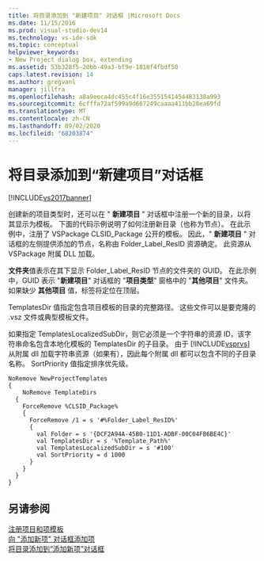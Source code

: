 ```yaml
---
title: 将目录添加到 "新建项目" 对话框 |Microsoft Docs
ms.date: 11/15/2016
ms.prod: visual-studio-dev14
ms.technology: vs-ide-sdk
ms.topic: conceptual
helpviewer_keywords:
- New Project dialog box, extending
ms.assetid: 53b328f5-20bb-49a3-bf9e-1818f4fbdf50
caps.latest.revision: 14
ms.author: gregvanl
manager: jillfra
ms.openlocfilehash: a8a9eeca4dc455c4f16e3551541454483138a993
ms.sourcegitcommit: 6cfffa72af599a9d667249caaaa411bb28ea69fd
ms.translationtype: MT
ms.contentlocale: zh-CN
ms.lasthandoff: 09/02/2020
ms.locfileid: "68203874"
---
```

# <a name="adding-directories-to-the-new-project-dialog-box"></a>将目录添加到“新建项目”对话框
[!INCLUDE[vs2017banner](../../includes/vs2017banner.md)]

创建新的项目类型时，还可以在 " **新建项目** " 对话框中注册一个新的目录，以将其显示为模板。 下面的代码示例说明了如何注册新目录（也称为节点）。 在此示例中，注册了 VSPackage CLSID_Package 公开的模板。 因此，" **新建项目** " 对话框的左侧提供添加的节点，名称由 Folder_Label_ResID 资源确定。 此资源从 VSPackage 附属 DLL 加载。  
  
 **文件夹**值表示在其下显示 Folder_Label_ResID 节点的文件夹的 GUID。 在此示例中，GUID 表示 "**新建项目**" 对话框的 "**项目类型**" 窗格中的 "**其他项目**" 文件夹。 如果缺少 **其他项目** 值，标签将定位在顶层。  
  
 TemplatesDir 值指定包含项目模板的目录的完整路径。 这些文件可以是要克隆的 .vsz 文件或典型模板文件。  
  
 如果指定 TemplatesLocalizedSubDir，则它必须是一个字符串的资源 ID，该字符串命名包含本地化模板的 TemplatesDir 的子目录。 由于 [!INCLUDE[vsprvs](../../includes/vsprvs-md.md)] 从附属 dll 加载字符串资源（如果有），因此每个附属 dll 都可以包含不同的子目录名称。 SortPriority 值指定排序优先级。  
  
```  
NoRemove NewProjectTemplates  
{  
    NoRemove TemplateDirs  
  {  
    ForceRemove %CLSID_Package%  
    {  
      ForceRemove /1 = s '#%Folder_Label_ResID%'  
      {  
        val Folder = s '{DCF2A94A-45B0-11D1-ADBF-00C04FB6BE4C}'  
        val TemplatesDir = s '%Template_Path%'  
        val TemplatesLocalizedSubDir = s '#100'  
        val SortPriority = d 1000  
      }  
    }  
  }  
}  
```  
  
## <a name="see-also"></a>另请参阅  
 [注册项目和项模板](../../extensibility/internals/registering-project-and-item-templates.md)   
 [向 "添加新项" 对话框添加项](../../extensibility/internals/adding-items-to-the-add-new-item-dialog-boxes.md)   
 [将目录添加到“添加新项”对话框](../../extensibility/internals/adding-directories-to-the-add-new-item-dialog-box.md)
